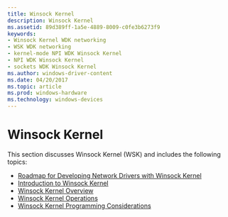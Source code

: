 ```yaml
---
title: Winsock Kernel
description: Winsock Kernel
ms.assetid: 89d389ff-1a5e-4889-8009-c0fe3b6273f9
keywords:
- Winsock Kernel WDK networking
- WSK WDK networking
- kernel-mode NPI WDK Winsock Kernel
- NPI WDK Winsock Kernel
- sockets WDK Winsock Kernel
ms.author: windows-driver-content
ms.date: 04/20/2017
ms.topic: article
ms.prod: windows-hardware
ms.technology: windows-devices
---
```


# Winsock Kernel


This section discusses Winsock Kernel (WSK) and includes the following topics:

-   [Roadmap for Developing Network Drivers with Winsock Kernel](roadmap-for-developing-network-drivers-with-winsock-kernel.md)
-   [Introduction to Winsock Kernel](introduction-to-winsock-kernel.md)
-   [Winsock Kernel Overview](winsock-kernel-overview.md)
-   [Winsock Kernel Operations](winsock-kernel-operations.md)
-   [Winsock Kernel Programming Considerations](winsock-kernel-programming-considerations.md)

 

 





